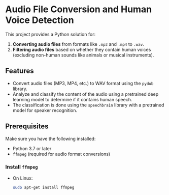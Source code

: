# Audio File Conversion and Human Voice Detection

This project provides a Python solution for:

1. **Converting audio files** from formats like `.mp3` and `.mp4` to `.wav`.
2. **Filtering audio files** based on whether they contain human voices (excluding non-human sounds like animals or musical instruments).

## Features

- Convert audio files (MP3, MP4, etc.) to WAV format using the `pydub` library.
- Analyze and classify the content of the audio using a pretrained deep learning model to determine if it contains human speech.
- The classification is done using the `speechbrain` library with a pretrained model for speaker recognition.

## Prerequisites

Make sure you have the following installed:

- Python 3.7 or later
- `ffmpeg` (required for audio format conversions)

### Install `ffmpeg`

- On Linux:
  ```bash
  sudo apt-get install ffmpeg
